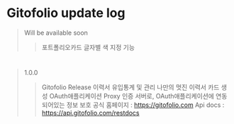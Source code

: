 # Gitofolio update log

> Will be available soon
>	> 포트폴리오카드 글자별 색 지정 기능

<h1> </h1>

> 1.0.0
>	> Gitofolio Release
>	> 이력서 유입통계 및 관리
>	> 나만의 멋진 이력서 카드 생성
>	> OAuth애플리케이션 Proxy 인증 서버로, OAuth애플리케이션에 연동되어있는 정보 보호
>	> 공식 홈페이지 : https://gitofolio.com
>	> Api docs : https://api.gitofolio.com/restdocs
